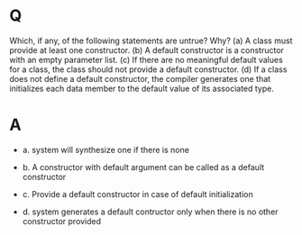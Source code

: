 # Q
Which, if any, of the following statements are untrue? Why?
(a) A class must provide at least one constructor.
(b) A default constructor is a constructor with an empty parameter list.
(c) If there are no meaningful default values for a class, the class should not
provide a default constructor.
(d) If a class does not define a default constructor, the compiler generates
one that initializes each data member to the default value of its associated
type.

# A
- a. 
system will synthesize one if there is none

- b.
A constructor with default argument can be called as a default constructor

- c.
Provide a default constructor in case of default initialization

- d.
system generates a default contructor only when there is no other constructor provided